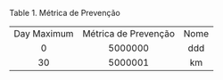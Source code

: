 <div id="d412853e1" class="table">

<div class="table-title">

Table 1. Métrica de Prevenção

</div>

<div class="table-contents">

|             |                      |      |
| :---------: | :------------------: | :--: |
| Day Maximum | Métrica de Prevenção | Nome |
|      0      |       5000000        | ddd  |
|     30      |       5000001        |  km  |

</div>

</div>
